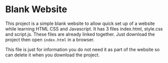 # Blank Website

This project is a simple blank website to allow quick set up of a website while learning HTML CSS and Javascript. It has 3 files index.html, style.css and script.js. These files are already linked together. Just download the project then open `index.html` in a browser.

This file is just for information you do not need it as part of the website so can delete it when you download the project.